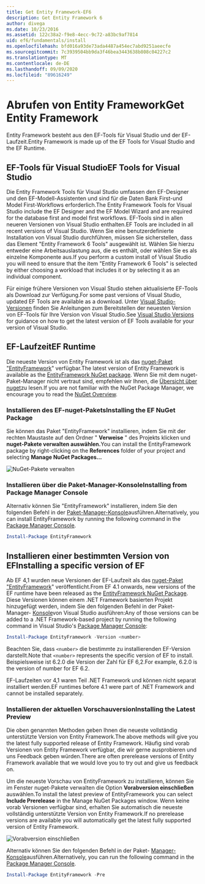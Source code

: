 ```yaml
---
title: Get Entity Framework-EF6
description: Get Entity Framework 6
author: divega
ms.date: 10/23/2016
ms.assetid: 122c38a2-f9e8-4ecc-9c72-a83bc9af7814
uid: ef6/fundamentals/install
ms.openlocfilehash: bfd016a93de73ada4487a454ec7abd9251aeecfe
ms.sourcegitcommit: 7c3939504bb9da3f46bea3443638b808c04227c2
ms.translationtype: MT
ms.contentlocale: de-DE
ms.lasthandoff: 09/09/2020
ms.locfileid: "89616249"
---
```

# <a name="get-entity-framework"></a><span data-ttu-id="0d633-103">Abrufen von Entity Framework</span><span class="sxs-lookup"><span data-stu-id="0d633-103">Get Entity Framework</span></span>
<span data-ttu-id="0d633-104">Entity Framework besteht aus den EF-Tools für Visual Studio und der EF-Laufzeit.</span><span class="sxs-lookup"><span data-stu-id="0d633-104">Entity Framework is made up of the EF Tools for Visual Studio and the EF Runtime.</span></span>

## <a name="ef-tools-for-visual-studio"></a><span data-ttu-id="0d633-105">EF-Tools für Visual Studio</span><span class="sxs-lookup"><span data-stu-id="0d633-105">EF Tools for Visual Studio</span></span>

<span data-ttu-id="0d633-106">Die Entity Framework Tools für Visual Studio umfassen den EF-Designer und den EF-Modell-Assistenten und sind für die Daten Bank First-und Model First-Workflows erforderlich.</span><span class="sxs-lookup"><span data-stu-id="0d633-106">The Entity Framework Tools for Visual Studio include the EF Designer and the EF Model Wizard and are required for the database first and model first workflows.</span></span> <span data-ttu-id="0d633-107">EF-Tools sind in allen neueren Versionen von Visual Studio enthalten.</span><span class="sxs-lookup"><span data-stu-id="0d633-107">EF Tools are included in all recent versions of Visual Studio.</span></span> <span data-ttu-id="0d633-108">Wenn Sie eine benutzerdefinierte Installation von Visual Studio durchführen, müssen Sie sicherstellen, dass das Element "Entity Framework 6 Tools" ausgewählt ist. Wählen Sie hierzu entweder eine Arbeitsauslastung aus, die es enthält, oder wählen Sie es als einzelne Komponente aus.</span><span class="sxs-lookup"><span data-stu-id="0d633-108">If you perform a custom install of Visual Studio you will need to ensure that the item "Entity Framework 6 Tools" is selected by either choosing a workload that includes it or by selecting it as an individual component.</span></span>

<span data-ttu-id="0d633-109">Für einige frühere Versionen von Visual Studio stehen aktualisierte EF-Tools als Download zur Verfügung.</span><span class="sxs-lookup"><span data-stu-id="0d633-109">For some past versions of Visual Studio, updated EF Tools are available as a download.</span></span> <span data-ttu-id="0d633-110">Unter [Visual Studio-Versionen](xref:ef6/what-is-new/visual-studio) finden Sie Anleitungen zum Bereitstellen der neuesten Version von EF-Tools für Ihre Version von Visual Studio.</span><span class="sxs-lookup"><span data-stu-id="0d633-110">See [Visual Studio Versions](xref:ef6/what-is-new/visual-studio) for guidance on how to get the latest version of EF Tools available for your version of Visual Studio.</span></span>

## <a name="ef-runtime"></a><span data-ttu-id="0d633-111">EF-Laufzeit</span><span class="sxs-lookup"><span data-stu-id="0d633-111">EF Runtime</span></span>

<span data-ttu-id="0d633-112">Die neueste Version von Entity Framework ist als das [nuget-Paket "EntityFramework](https://nuget.org/packages/EntityFramework/)" verfügbar.</span><span class="sxs-lookup"><span data-stu-id="0d633-112">The latest version of Entity Framework is available as the [EntityFramework NuGet package](https://nuget.org/packages/EntityFramework/).</span></span> <span data-ttu-id="0d633-113">Wenn Sie mit dem nuget-Paket-Manager nicht vertraut sind, empfehlen wir Ihnen, die [Übersicht über nuget](/nuget/consume-packages/overview-and-workflow)zu lesen.</span><span class="sxs-lookup"><span data-stu-id="0d633-113">If you are not familiar with the NuGet Package Manager, we encourage you to read the [NuGet Overview](/nuget/consume-packages/overview-and-workflow).</span></span>

### <a name="installing-the-ef-nuget-package"></a><span data-ttu-id="0d633-114">Installieren des EF-nuget-Pakets</span><span class="sxs-lookup"><span data-stu-id="0d633-114">Installing the EF NuGet Package</span></span>

<span data-ttu-id="0d633-115">Sie können das Paket "EntityFramework" installieren, indem Sie mit der rechten Maustaste auf den Ordner " **Verweise** " des Projekts klicken und **nuget-Pakete verwalten auswählen.**</span><span class="sxs-lookup"><span data-stu-id="0d633-115">You can install the EntityFramework package by right-clicking on the **References** folder of your project and selecting **Manage NuGet Packages…**</span></span>

![NuGet-Pakete verwalten](~/ef6/media/managenugetpackages.png)

### <a name="installing-from-package-manager-console"></a><span data-ttu-id="0d633-117">Installieren über die Paket-Manager-Konsole</span><span class="sxs-lookup"><span data-stu-id="0d633-117">Installing from Package Manager Console</span></span>

<span data-ttu-id="0d633-118">Alternativ können Sie "EntityFramework" installieren, indem Sie den folgenden Befehl in der [Paket-Manager-Konsole](https://docs.nuget.org/docs/start-here/using-the-package-manager-console)ausführen.</span><span class="sxs-lookup"><span data-stu-id="0d633-118">Alternatively, you can install EntityFramework by running the following command in the [Package Manager Console](https://docs.nuget.org/docs/start-here/using-the-package-manager-console).</span></span>

``` powershell
Install-Package EntityFramework
```

## <a name="installing-a-specific-version-of-ef"></a><span data-ttu-id="0d633-119">Installieren einer bestimmten Version von EF</span><span class="sxs-lookup"><span data-stu-id="0d633-119">Installing a specific version of EF</span></span>

<span data-ttu-id="0d633-120">Ab EF 4,1 wurden neue Versionen der EF-Laufzeit als das [nuget-Paket "EntityFramework](https://www.nuget.org/packages/EntityFramework/)" veröffentlicht.</span><span class="sxs-lookup"><span data-stu-id="0d633-120">From EF 4.1 onwards, new versions of the EF runtime have been released as the [EntityFramework NuGet Package](https://www.nuget.org/packages/EntityFramework/).</span></span> <span data-ttu-id="0d633-121">Diese Versionen können einem .NET Framework basierten Projekt hinzugefügt werden, indem Sie den folgenden Befehl in der Paket-Manager- [Konsole](https://docs.nuget.org/docs/start-here/using-the-package-manager-console)von Visual Studio ausführen:</span><span class="sxs-lookup"><span data-stu-id="0d633-121">Any of those versions can be added to a .NET Framework-based project by running the following command in Visual Studio's [Package Manager Console](https://docs.nuget.org/docs/start-here/using-the-package-manager-console):</span></span>

``` powershell
Install-Package EntityFramework -Version <number>
```

<span data-ttu-id="0d633-122">Beachten Sie, dass `<number>` die bestimmte zu installierenden EF-Version darstellt.</span><span class="sxs-lookup"><span data-stu-id="0d633-122">Note that `<number>` represents the specific version of EF to install.</span></span> <span data-ttu-id="0d633-123">Beispielsweise ist 6.2.0 die Version der Zahl für EF 6,2.</span><span class="sxs-lookup"><span data-stu-id="0d633-123">For example, 6.2.0 is the version of number for EF 6.2.</span></span>   

<span data-ttu-id="0d633-124">EF-Laufzeiten vor 4,1 waren Teil .NET Framework und können nicht separat installiert werden.</span><span class="sxs-lookup"><span data-stu-id="0d633-124">EF runtimes before 4.1 were part of .NET Framework and cannot be installed separately.</span></span>

### <a name="installing-the-latest-preview"></a><span data-ttu-id="0d633-125">Installieren der aktuellen Vorschauversion</span><span class="sxs-lookup"><span data-stu-id="0d633-125">Installing the Latest Preview</span></span>

<span data-ttu-id="0d633-126">Die oben genannten Methoden geben Ihnen die neueste vollständig unterstützte Version von Entity Framework.</span><span class="sxs-lookup"><span data-stu-id="0d633-126">The above methods will give you the latest fully supported release of Entity Framework.</span></span> <span data-ttu-id="0d633-127">Häufig sind vorab Versionen von Entity Framework verfügbar, die wir gerne ausprobieren und uns Feedback geben würden.</span><span class="sxs-lookup"><span data-stu-id="0d633-127">There are often prerelease versions of Entity Framework available that we would love you to try out and give us feedback on.</span></span>

<span data-ttu-id="0d633-128">Um die neueste Vorschau von EntityFramework zu installieren, können Sie im Fenster nuget-Pakete verwalten die Option **Vorabversion einschließen** auswählen.</span><span class="sxs-lookup"><span data-stu-id="0d633-128">To install the latest preview of EntityFramework you can select **Include Prerelease** in the Manage NuGet Packages window.</span></span> <span data-ttu-id="0d633-129">Wenn keine vorab Versionen verfügbar sind, erhalten Sie automatisch die neueste vollständig unterstützte Version von Entity Framework.</span><span class="sxs-lookup"><span data-stu-id="0d633-129">If no prerelease versions are available you will automatically get the latest fully supported version of Entity Framework.</span></span>

![Vorabversion einschließen](~/ef6/media/includeprerelease.png)

<span data-ttu-id="0d633-131">Alternativ können Sie den folgenden Befehl in der Paket- [Manager-Konsole](https://docs.nuget.org/docs/start-here/using-the-package-manager-console)ausführen.</span><span class="sxs-lookup"><span data-stu-id="0d633-131">Alternatively, you can run the following command in the [Package Manager Console](https://docs.nuget.org/docs/start-here/using-the-package-manager-console).</span></span>

``` powershell
Install-Package EntityFramework -Pre
```
